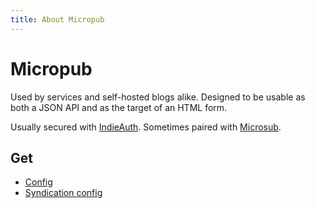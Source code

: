 ```yaml
---
title: About Micropub
---
```


# Micropub

Used by services and self-hosted blogs alike. Designed to be usable as both a JSON API and as the target of an HTML
form.

Usually secured with [IndieAuth](../indieauth/index.md). Sometimes paired with [Microsub](../microsub/index.md).

## Get

- [Config](config.md)
- [Syndication config](syndicate-to.md)